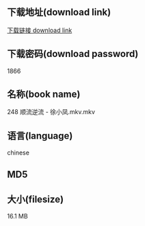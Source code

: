 ## 下载地址(download link)
[下载链接 download link](https://voluble-croquembouche-d321dc.netlify.app/?s=248+%E9%A1%BA%E6%B5%81%E9%80%86%E6%B5%81+-+%E5%BE%90%E5%B0%8F%E5%87%A4.mkv)

## 下载密码(download password)
1866

## 名称(book name)
248 顺流逆流 - 徐小凤.mkv.mkv

## 语言(language)
chinese

## MD5


## 大小(filesize)
16.1 MB
